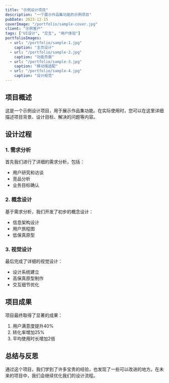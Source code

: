 ```yaml
---
title: "示例设计项目"
description: "一个展示作品集功能的示例项目"
pubDate: 2023-12-15
coverImage: "/portfolio/sample-cover.jpg"
client: "示例客户"
tags: ["UI设计", "交互", "用户体验"]
portfolioImages:
  - url: "/portfolio/sample-1.jpg"
    caption: "主页设计"
  - url: "/portfolio/sample-2.jpg"
    caption: "功能页面"
  - url: "/portfolio/sample-3.jpg"
    caption: "移动端适配"
  - url: "/portfolio/sample-4.jpg"
    caption: "设计规范"
---
```


## 项目概述

这是一个示例设计项目，用于展示作品集功能。在实际使用时，您可以在这里详细描述项目背景、设计目标、解决的问题等内容。

## 设计过程

### 1. 需求分析

首先我们进行了详细的需求分析，包括：

- 用户研究和访谈
- 竞品分析
- 业务目标确认

### 2. 概念设计

基于需求分析，我们开发了初步的概念设计：

- 信息架构设计
- 用户旅程图
- 低保真原型

### 3. 视觉设计

最后完成了详细的视觉设计：

- 设计系统建立
- 高保真原型制作
- 交互细节优化

## 项目成果

项目最终取得了显著的成果：

1. 用户满意度提升40%
2. 转化率增加25%
3. 平均使用时长增加2倍

## 总结与反思

通过这个项目，我们学到了许多宝贵的经验，也发现了一些可以改进的地方。在未来的项目中，我们会继续优化我们的设计流程。 